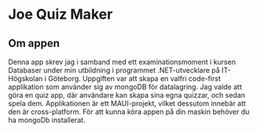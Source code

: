 
# Joe Quiz Maker

## Om appen
Denna app skrev jag i samband med ett examinationsmoment i kursen Databaser under min utbildning i programmet .NET-utvecklare på IT-Högskolan i Göteborg. Uppgiften var att skapa en valfri code-first applikation som använder sig av mongoDB för datalagring. Jag valde att göra en quiz app, där användare kan skapa sina egna quizzar, och sedan spela dem. Applikationen är ett MAUI-projekt, vilket dessutom innebär att den är cross-platform. För att kunna köra appen på din maskin behöver du ha mongoDb installerat.
